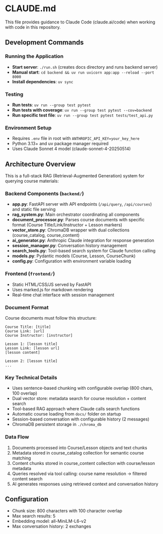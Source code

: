 # CLAUDE.md

This file provides guidance to Claude Code (claude.ai/code) when working with code in this repository.

## Development Commands

### Running the Application
- **Start server**: `./run.sh` (creates docs directory and runs backend server)
- **Manual start**: `cd backend && uv run uvicorn app:app --reload --port 8000`
- **Install dependencies**: `uv sync`

### Testing
- **Run tests**: `uv run --group test pytest`
- **Run tests with coverage**: `uv run --group test pytest --cov=backend`
- **Run specific test file**: `uv run --group test pytest tests/test_api.py`

### Environment Setup
- Requires `.env` file in root with `ANTHROPIC_API_KEY=your_key_here`
- Python 3.13+ and uv package manager required
- Uses Claude Sonnet 4 model (claude-sonnet-4-20250514)

## Architecture Overview

This is a full-stack RAG (Retrieval-Augmented Generation) system for querying course materials:

### Backend Components (`backend/`)
- **app.py**: FastAPI server with API endpoints (`/api/query`, `/api/courses`) and static file serving
- **rag_system.py**: Main orchestrator coordinating all components
- **document_processor.py**: Parses course documents with specific format (Course Title/Link/Instructor + Lesson markers)
- **vector_store.py**: ChromaDB wrapper with dual collections (course_catalog, course_content)
- **ai_generator.py**: Anthropic Claude integration for response generation
- **session_manager.py**: Conversation history management
- **search_tools.py**: Tool-based search system for Claude function calling
- **models.py**: Pydantic models (Course, Lesson, CourseChunk)
- **config.py**: Configuration with environment variable loading

### Frontend (`frontend/`)
- Static HTML/CSS/JS served by FastAPI
- Uses marked.js for markdown rendering
- Real-time chat interface with session management

### Document Format
Course documents must follow this structure:
```
Course Title: [title]
Course Link: [url]
Course Instructor: [instructor]

Lesson 1: [lesson title]
Lesson Link: [lesson url]
[lesson content]

Lesson 2: [lesson title]
...
```

### Key Technical Details
- Uses sentence-based chunking with configurable overlap (800 chars, 100 overlap)
- Dual vector store: metadata search for course resolution + content search
- Tool-based RAG approach where Claude calls search functions
- Automatic course loading from `docs/` folder on startup
- Session-based conversation with configurable history (2 messages)
- ChromaDB persistent storage in `./chroma_db`

### Data Flow
1. Documents processed into Course/Lesson objects and text chunks
2. Metadata stored in course_catalog collection for semantic course matching
3. Content chunks stored in course_content collection with course/lesson metadata
4. Queries resolved via tool calling: course name resolution → filtered content search
5. AI generates responses using retrieved context and conversation history

## Configuration
- Chunk size: 800 characters with 100 character overlap
- Max search results: 5
- Embedding model: all-MiniLM-L6-v2
- Max conversation history: 2 exchanges